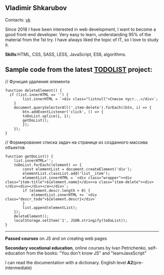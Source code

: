 Vladimir Shkarubov
----------
Contacts: [vk](https://vk.com/shkarubovvova)

Since 2018 I have been interested in web development, I want to become a good front-end developer. Very easy to learn, understanding 95% of the material from the 1st try. I have always liked the topic of IT, so I love to study it.

**Skills**:HTML, CSS, SASS, LESS, JavaScript, ES6, algorithms.

Sample code from the latest [TODOLIST](https://snak3gms.github.io/) project:
--------
// Функция удаления элемента
```
function deleteElement() {
  if (list.innerHTML == '') {
        list.innerHTML = `<div class="listnull">Список пуст...</div>`;
    }
    document.querySelectorAll('.item-delete').forEach((btn, i) => {
        btn.addEventListener('click', () => {
        toDoList.splice(i, 1);
        getDoList();
        });
    }); 
}
```
// Формирование списка задач на странице из созданного массива объектов
```
function getDoList() {
    list.innerHTML='';
    toDoList.forEach((element) => {
        const elementList = document.createElement('div');
        elementList.classList.add('list__item');
        elementList.innerHTML = `<div class="wrapper"><div class="item-title">${element.name}</div><a class="item-delete"><div></div><div></div></a></div>`;
        if (element.descr.length > 0) { 
            elementList.innerHTML += `<div class="descr_todo">${element.descr}</div>`
        }
        list.append(elementList);
    });
    deleteElement();    
    localStorage.setItem('1', JSON.stringify(toDoList));
}
```

--------
**Passed courses** on JS and on creating web pages

**Secondary vocational education**, online courses by Ivan Petrichenko, self-education from the books: "You don't know JS" and "learnJavaScript"

I can read the documentation with a dictionary. English level **A2**(pre-intermediate)
